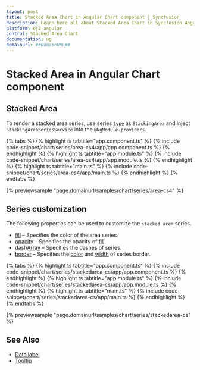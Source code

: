 ```yaml
---
layout: post
title: Stacked Area Chart in Angular Chart component | Syncfusion
description: Learn here all about Stacked Area Chart in Syncfusion Angular Chart component of Syncfusion Essential JS 2 and more.
platform: ej2-angular
control: Stacked Area Chart
documentation: ug
domainurl: ##DomainURL##
---
```

# Stacked Area in Angular Chart component

## Stacked Area

To render a stacked area series, use series [`type`](https://ej2.syncfusion.com/angular/documentation/api/chart/seriesDirective/#type) as `StackingArea` and inject `StackingAreaSeriesService` into the `@NgModule.providers`.

{% tabs %}
{% highlight ts tabtitle="app.component.ts" %}
{% include code-snippet/chart/series/area-cs4/app/app.component.ts %}
{% endhighlight %}
{% highlight ts tabtitle="app.module.ts" %}
{% include code-snippet/chart/series/area-cs4/app/app.module.ts %}
{% endhighlight %}
{% highlight ts tabtitle="main.ts" %}
{% include code-snippet/chart/series/area-cs4/app/main.ts %}
{% endhighlight %}
{% endtabs %}

{% previewsample "page.domainurl/samples/chart/series/area-cs4" %}

## Series customization

The following properties can be used to customize the `stacked area` series.

* [fill](https://ej2.syncfusion.com/angular/documentation/api/chart/seriesModel/#fill) – Specifies the color of the area series.
* [opacity](https://ej2.syncfusion.com/angular/documentation/api/chart/seriesModel/#opacity) – Specifies the opacity of [fill](https://ej2.syncfusion.com/angular/documentation/api/chart/seriesModel/#fill).
* [dashArray](https://ej2.syncfusion.com/angular/documentation/api/chart/seriesModel/#dasharray) – Specifies the dashes of series.
* [border](https://ej2.syncfusion.com/angular/documentation/api/chart/borderModel/) – Specifies the [color](https://ej2.syncfusion.com/angular/documentation/api/chart/borderModel/#color) and [width](https://ej2.syncfusion.com/angular/documentation/api/chart/borderModel/#width) of series border.

{% tabs %}
{% highlight ts tabtitle="app.component.ts" %}
{% include code-snippet/chart/series/stackedarea-cs/app/app.component.ts %}
{% endhighlight %}
{% highlight ts tabtitle="app.module.ts" %}
{% include code-snippet/chart/series/stackedarea-cs/app/app.module.ts %}
{% endhighlight %}
{% highlight ts tabtitle="main.ts" %}
{% include code-snippet/chart/series/stackedarea-cs/app/main.ts %}
{% endhighlight %}
{% endtabs %}

{% previewsample "page.domainurl/samples/chart/series/stackedarea-cs" %}

## See Also

* [Data label](../data-labels/)
* [Tooltip](../tool-tip/)
